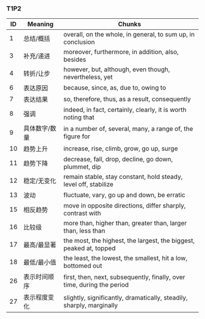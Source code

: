 ### T1P2

| ID | Meaning | Chunks |
|----|---------|--------|
| 1 | 总结/概括 | overall, on the whole, in general, to sum up, in conclusion |
| 3 | 补充/递进 | moreover, furthermore, in addition, also, besides |
| 4 | 转折/让步 | however, but, although, even though, nevertheless, yet |
| 6 | 表达原因 | because, since, as, due to, owing to |
| 7 | 表达结果 | so, therefore, thus, as a result, consequently |
| 8 | 强调 | indeed, in fact, certainly, clearly, it is worth noting that |
| 9 | 具体数字/数量 | in a number of, several, many, a range of, the figure for |
| 10 | 趋势上升 | increase, rise, climb, grow, go up, surge |
| 11 | 趋势下降 | decrease, fall, drop, decline, go down, plummet, dip |
| 12 | 稳定/无变化 | remain stable, stay constant, hold steady, level off, stabilize |
| 13 | 波动 | fluctuate, vary, go up and down, be erratic |
| 15 | 相反趋势 | move in opposite directions, differ sharply, contrast with |
| 16 | 比较级 | more than, higher than, greater than, larger than, less than |
| 17 | 最高/最显著 | the most, the highest, the largest, the biggest, peaked at, topped |
| 18 | 最低/最小值 | the least, the lowest, the smallest, hit a low, bottomed out |
| 26 | 表示时间顺序 | first, then, next, subsequently, finally, over time, during the period |
| 27 | 表示程度变化 | slightly, significantly, dramatically, steadily, sharply, marginally |
